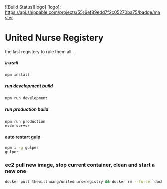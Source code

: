 ![Build Status][logo]
[logo]: https://api.shippable.com/projects/55a6ef89edd7f2c05270ba75/badge/master
# United Nurse Registery
the last registery to rule them all.

##### install
```sh
npm install
```

##### run development build
```sh
npm run development
```

##### run production build
```sh
npm run production
node server
```

#### auto restart gulp
```sh
npm i -g gulper
gulper
```

### ec2 pull new image, stop current container, clean and start a new one
```sh
docker pull thewillhuang/unitednurseregistry && docker rm --force `docker ps -qa` && docker rmi $(docker images -q --filter "dangling=true") && docker run --restart=always -d -p 80:8080 thewillhuang/unitednurseregistry
```

